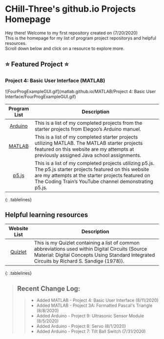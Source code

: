 <!-- Quick Notes -->
<!-- 1). To break lines: do two spaces after the line or do <br/> -->

<!-- Title -->
# CHill-Three's github.io Projects Homepage
Hey there! Welcome to my first repository created on (7/20/2020)<br/>
This is the homepage for my list of program project repositorys and helpful resources.<br/>
Scroll down below and click on a resource to explore more.<br/>

<!-- Featured Project -->
## ⭐ Featured Project ⭐

### Project 4: Basic User Interface (MATLAB) <a name="Project 4: Basic User Interface (MATLAB)"></a>
![FourProgExampleGUI.gif](matlab.github.io/MATLAB/Project 4: Basic User Interface/FourProgExampleGUI.gif)<br/>

<!-- Table of Contents (Programs & Descriptions) -->
<style>
.tablelines table, .tablelines td, .tablelines th {
        border: 2px solid blue;
        }
</style>

| Program List | Description |
| :-: | --- |
| [Arduino](https://chill-three.github.io/arduino.github.io/) | This is a list of my completed projects from the starter projects from Elegoo’s Arduino manuel. |
| [MATLAB](https://chill-three.github.io/matlab.github.io/) | This is a list of my completed starter projects utilizing MATLAB. The MATLAB starter projects featured on this website are my attempts at previously assigned Java school assignments. |
| [p5.js](https://chill-three.github.io/p5.js.github.io/) | This is a list of my completed projects utilizing p5.js. The p5.js starter projects featured on this website are my attempts at the starter projects featured on The Coding Train’s YouTube channel demonstrating p5.js. |

{: .tablelines}
<!-- End of Table of Contents (Programs & Descriptions) -->

<!-- Helpful learning resources (Programs & Descriptions) -->
## Helpful learning resources
<style>
.tablelines table, .tablelines td, .tablelines th {
        border: 2px solid blue;
        }
</style>

| Website List | Description |
| :-: | --- |
| [Quizlet](https://quizlet.com/_8kbrko?x=1jqt&i=25cb42) | This is my Quizlet containing a list of common abbreviations used within Digital Circuits (Source Material: Digital Concepts Using Standard Integrated Circuits by Richard S. Sandige (1978)). |

{: .tablelines}

<!-- End of helpful learning resources (Programs & Descriptions) -->

<!-- Change Log List -->
> ## Recent Change Log:
>
>> - Added MATLAB - Project 4: Basic User Interface (8/11/2020)
>> - Added MATLAB - Project 3A: Formatted Pascal's Triangle (8/8/2020)
>> - Added Arduino - Project 9: Ultrasonic Sensor Module (8/5/2020)
>> - Added Arduino - Project 8: Servo (8/1/2020)
>> - Added Arduino - Project 7: Tilt Ball Switch (7/31/2020)
